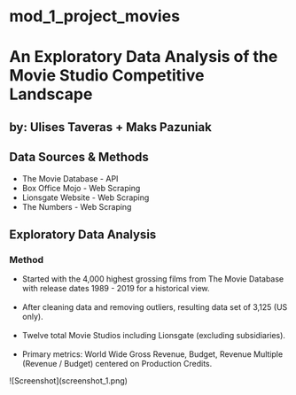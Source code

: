 # mod_1_project_movies

<h1>An Exploratory Data Analysis of the Movie Studio Competitive Landscape</h1>

<h2>
  by: Ulises Taveras + Maks Pazuniak
</h2>

<h2>
  <b>Data Sources & Methods</b>
</h2>
<body>
  <p>
  <ul>
    <li>The Movie Database - API</li>
    <li>Box Office Mojo - Web Scraping</li>
    <li>Lionsgate Website - Web Scraping</li>
    <li>The Numbers - Web Scraping</li>
  </ul>
  </p>
</body>


<h2><b>Exploratory Data Analysis</b></h2>
<body>
  <h3>Method</h3>
  <p>
    <ul>
    <li>Started with the 4,000 highest grossing films from The Movie Database with release dates 1989 - 2019 for a historical view.</li><br>
    <li>After cleaning data and removing outliers, resulting data set of 3,125 (US only).</li><br>
    <li> Twelve total Movie Studios including Lionsgate (excluding subsidiaries).</li><br>
    <li>Primary metrics: World Wide Gross Revenue, Budget, Revenue Multiple (Revenue / Budget) centered on Production Credits.        </li>
  </ul>
  </p>
![Screenshot](screenshot_1.png)
